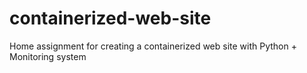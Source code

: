 # containerized-web-site
Home assignment for creating a containerized web site with Python + Monitoring system

